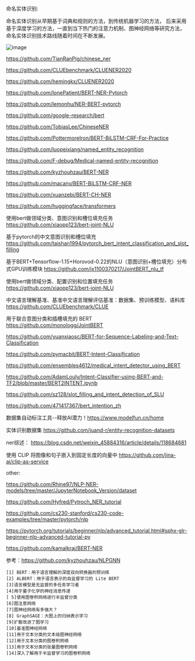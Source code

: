 
命名实体识别:

命名实体识别从早期基于词典和规则的方法，到传统机器学习的方法， 后来采用基于深度学习的方法，一直到当下热门的注意力机制、图神经网络等研究方法， 命名实体识别技术路线随着时间在不断发展。

![image](https://user-images.githubusercontent.com/36963108/178393815-01045ee4-885e-4aec-9231-c65cfa3af835.png)


https://github.com/TianRanPig/chinese_ner

https://github.com/CLUEbenchmark/CLUENER2020

https://github.com/hemingkx/CLUENER2020

https://github.com/lonePatient/BERT-NER-Pytorch

https://github.com/lemonhu/NER-BERT-pytorch

https://github.com/google-research/bert

https://github.com/TobiasLee/ChineseNER

https://github.com/PottermoreIron/BERT-BiLSTM-CRF-For-Practice

https://github.com/luopeixiang/named_entity_recognition

https://github.com/F-debug/Medical-named-entity-recognition

https://github.com/kyzhouhzau/BERT-NER

https://github.com/macanv/BERT-BiLSTM-CRF-NER

https://github.com/xuanzebi/BERT-CH-NER

https://github.com/huggingface/transformers

使用bert做领域分类、意图识别和槽位填充任务 https://github.com/xiaopp123/bert-joint-NLU

基于pytorch的中文意图识别和槽位填充 https://github.com/taishan1994/pytorch_bert_intent_classification_and_slot_filling

基于BERT+Tensorflow-1.15+Horovod-0.22的NLU（意图识别+槽位填充）分布式GPU训练模块 https://github.com/jx1100370217/JointBERT_nlu_tf

使用bert做领域分类、配置识别和位置填充任务 https://github.com/xiaopp123/bert-joint-NLU

中文语言理解基准、基准中文语言理解评估基准：数据集、预训练模型、语料库 https://github.com/CLUEbenchmark/CLUE

用于联合意图分类和插槽填充的 BERT https://github.com/monologg/JointBERT

https://github.com/yuanxiaosc/BERT-for-Sequence-Labeling-and-Text-Classification

https://github.com/pymacbit/BERT-Intent-Classification

https://github.com/ensembles4612/medical_intent_detector_using_BERT

https://github.com/AdamLouly/Intent-Classifier-using-BERT-and-TF2/blob/master/BERT2INTENT.ipynb

https://github.com/sz128/slot_filling_and_intent_detection_of_SLU

https://github.com/471417367/bert_intention_zh

数据集自动标注工具--释放AI潜力！https://www.modelfun.cn/home

实体识别数据集 https://github.com/juand-r/entity-recognition-datasets

ner综述： https://blog.csdn.net/weixin_45884316/article/details/118684681

使用 CLIP 将图像和句子嵌入到固定长度的向量中 https://github.com/jina-ai/clip-as-service

other: 

https://github.com/Rhine97/NLP-NER-models/tree/master/JupyterNotebook_Version/dataset

https://github.com/Hyfred/Pytroch_NER_tutorial

https://github.com/cs230-stanford/cs230-code-examples/tree/master/pytorch/nlp

https://pytorch.org/tutorials/beginner/nlp/advanced_tutorial.html#sphx-glr-beginner-nlp-advanced-tutorial-py

https://github.com/kamalkraj/BERT-NER


参考：https://github.com/kyzhouhzau/NLPGNN
 ```
[1] BERT：用于语言理解的深度双向转换器的预训练
[2] ALBERT：用于语言表示的自监督学习的 Lite BERT
[3]语言模型是无监督的多任务学习者
[4]用于量子化学的神经消息传递
[ 5]使用图卷积网络进行半监督分类
[6]图注意网络
[7]图神经网络有多强大？
[8] GraphSAGE：大图上的归纳表示学习
[9]扩散改进了图学习
[10]基准图神经网络
[11]用于文本分类的文本级图神经网络
[12]用于文本分类的图卷积网络
[13]用于文本分类的张量图卷积网络
[14]深入了解用于半监督学习的图卷积网络
```

